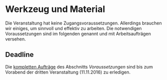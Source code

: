 # Werkzeug und Material

Die Veranstaltung hat keine Zugangsvoraussetzungen. Allerdings brauchen wir einiges, um sinnvoll und effektiv zu arbeiten. Die notwendigen Voraussetzungen sind im folgenden genannt und mit Arbeitsaufträgen versehen.

## Deadline

Die [kompletten Aufträge](./zusammenfassung.md) des Abschnitts *Voraussetzungen* sind bis zum Vorabend der dritten Veranstaltung (11.11.2016) zu erledigen.
